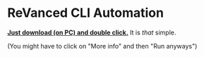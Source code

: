# ReVanced CLI Automation


[**Just download (on PC) and double click.**](https://github.com/taku-nm/auto-cli/releases/download/v1.31/auto-cli-v1.31.bat) It is *that* simple.


(You might have to click on "More info" and then "Run anyways")

